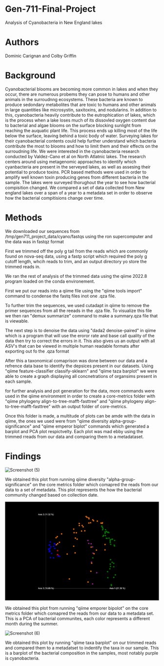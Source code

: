 # Gen-711-Final-Project
Analysis of Cyanobacteria in New England lakes

# Authors
Dominic Carignan
and
Colby Griffin
# Background

Cyanobacterial blooms are becoming more common in lakes and when they occur, there are numerous probems they can pose to humans and other animals in the surroudnng ecosystems. These bacteria are known to produce sedondary metabolites that are toxic to humans and other animals in large quantities like microsystin, saxitoxins, and nodularins. In addition to this, cyanobacteria heavily contribute to the eutrophication of lakes, which is the process when a lake loses much of its dissovled oxygen content due to bacterial and algae blooms on the surface blocking sunlight from reaching the auquatic plant life. This process ends up killing most of the life below the surface, leaving behind a toxic body of water. Surveying lakes for their cyanobacterial contents could help further understand which bacteria contribute the most to blooms and how to limit them and their effects on the surroudning life.
We were interested in the cyanobacteria research conducted by Valdez-Cano et al on North Atlatnic lakes. The research centers around using metagenomic approaches to identify which cyanbacteria are present in the serveyed lakes, as well as assesing their potential to produce toxins. PCR based methods were used in order to amplify well known toxin producing genes from different bacteria in the sample. The lakes were surveyed thorughout the year to see how bacterial compisition changed. We compared a set of data collected from New england lakes over a span of a year to a metadata set in order to observe how the bacterial compitisions change over time.

# Methods

We downloaded our sequences from /tmp/gen711_project_data/cyano/fastqs using the ron supercomputer and the data was in fastqz format

First we trimmed off the poly g tail from the reads which are commonly found on nova-seq data, using a fastp script which required the poly g cutoff length, whcih reads to trim, and an output directory yo store the trimmed reads in. 

We ran the rest of analysis of the trimmed data using the qiime 2022.8 program loaded on the conda environement. 

First we put our reads into a qiime file using the "qiime tools import" command to condense the fastq files inot one .qza file. 

To further trim the sequences, we used cutadapt in qiime to remove the primer sequences from all the reeads in the .qza file. To visualize this file we then ran "demux summarize" command to make a summary.qza file that is viewable. 

The next step is to denoise the data using "dada2 denoise-paired" in qiime which is a program that will use the eroror rate and base call quality of the data then try to correct the errors in it. This also gives us an output with all ASV's that can be viewed in multiple human readable formats after exporting out fo the .qza format

After this a taxonomical comaprison was done between our data and a refrence data base to identify the depsices present in our datasets. Using "qiime feature-classifier classify-sklearn" and "qiime taza barplot" we were able to create a graph displaying all concnetrations of organsims present in each sample.

for further analysis and pot generation for the data, more commands were used in the qiime environment in order to create a core-metrics folder with "qiime phylogeny align-to-tree-mafft-fasttree" and "qiime phylogeny align-to-tree-mafft-fasttree" with an output folder of core-metrics. 

Once this folder is made, a multitude of plots can be amde with the data in qiime, the ones we used were from "qiime diversity alpha-group-significance" and "qiime emperor biplot" commands which generated a barplot and PCA plot respictvelty. Each plot was mad ebby using the trimmed rreads from our data and comparing them to a metadataset. 


# Findings

![Screenshot (5)](https://github.com/cmg1126/Gen-711-Final-Project/assets/130592752/324c7c7a-540b-4c6f-8785-e061a931729f)

We obtained this plot from running qiime diversity "alpha-group-significance" on the core metrics folder which comapred the reads from our data to a set of metadata. This plot represents the how the bacterial community changed based on collection date. 

![emperor.png](https://github.com/cmg1126/Gen-711-Final-Project/blob/main/emperor.png)

We obtained this plot from running "qiime emporer bipolot" on the core metrics folder which comapred the reads from our data to a metadata set. This is a PCA of bacterial communites, each color represents a different month during the summer. 

![Screenshot (6)](https://github.com/cmg1126/Gen-711-Final-Project/assets/130592752/e06140aa-29f2-4dc3-a52b-5c798bf01f4c)

We obtained this plot by running "qiime taxa barplot" on our trimmed reads and compared them to a metadatset to indentify the taxa in our sample. This is a barplot of the bacterial composition in the samples, most notably purple is cyanobacteria. 
